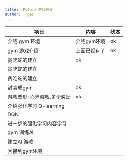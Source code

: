 ```yaml
---
title:  Python 游戏开发
author:   geo
---
```


| 项目 | 内容 | 状态 | 
| --- | --- | -- |
| 介绍 gym 环境 | 介绍gym环境 | ok 
| gym 游戏介绍 | 上面已经有了 | ok 
| 贪吃蛇的建立 | ok
| 贪吃蛇的建立 |
| 贪吃蛇的建立 |
| 封装成gym | ok
| 游戏变形: 心算游戏,多个奖励 | ok
| 介绍强化学习 Q-learning |
| DQN |
| 进一步的强化学习内容学习 |
| gym 训练AI |
| 建立AI 游戏 |
| 回接到gym环境 |

<!-- bundle exec jekyll serve -->

<!-- 如何创建价格函数就是一个目标

https://hrl.boyuai.com/chapter/1/%E5%88%9D%E6%8E%A2%E5%BC%BA%E5%8C%96%E5%AD%A6%E4%B9%A0

把其中观念整理好?

https://datawhalechina.github.io/easy-rl/#/chapter1/chapter1

看两本书整理重点. -->